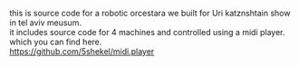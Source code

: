 this is source code for a robotic orcestara we built for Uri katznshtain show in tel aviv meusum.  
it includes source code for 4 machines and controlled using a midi player. which you can find here.  
https://github.com/5shekel/midi.player   
